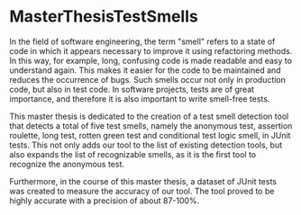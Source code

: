 # MasterThesisTestSmells

In the field of software engineering, the term "smell" refers to a state of code in which it appears necessary to improve it using refactoring methods. In this way, for example, long, confusing code is made readable and easy to understand again. This makes it easier for the code to be maintained and reduces the occurrence of bugs. Such smells occur not only in production code, but also in test code. In software projects, tests are of great importance, and therefore it is also important to write smell-free tests.

This master thesis is dedicated to the creation of a test smell detection tool that detects a total of five test smells, namely the anonymous test, assertion roulette, long test, rotten green test and conditional test logic smell, in JUnit tests. This not only adds our tool to the list of existing detection tools, but also expands the list of recognizable smells, as it is the first tool to recognize the anonymous test.

Furthermore, in the course of this master thesis, a dataset of JUnit tests was created to measure the accuracy of our tool. The tool proved to be highly accurate with a precision of about 87-100\%.
